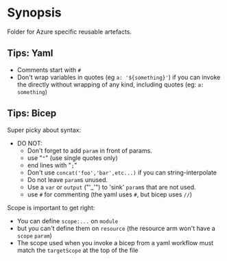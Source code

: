 # Synopsis #

Folder for Azure specific reusable artefacts.

## Tips: Yaml ##
* Comments start with `#`
* Don't wrap variables in quotes (eg `a: '${something}'`) if you can invoke the directly without wrapping of any kind, including quotes (eg: `a: something`)

## Tips: Bicep ##
Super picky about syntax:
* DO NOT:
  * Don't forget to add `param` in front of params.
  * use "`"`" (use single quotes only)
  * end lines with "`;`"
  * Don't use `concat('foo','bar',etc...)` if you can string-interpolate
  * Do not leave `param`s unused.
  * Use a `var` or `output` ("'_'") to 'sink' `param`s that are not used.
  * use `#` for commenting (the yaml uses `#`, but bicep uses `//`)


Scope is important to get right:
* You can define `scope:...` on `module`
* but you can't define them on `resource` (the resource arm won't have a `scope` `param`)
* The scope used when you invoke a bicep from a yaml workflow must match the `targetScope` at the top of the file


